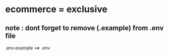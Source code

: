 # ecommerce = exclusive

## note : dont forget to remove (.example) from .env file

.env.example ==> .env
